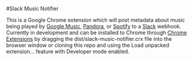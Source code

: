 #Slack Music Notifier

This is a Google Chrome extension which will post metadata about music being played by [Google Music](https://play.google.com/), [Pandora](http://www.pandora.com/), or [Spotify](http://play.spotify.com) to a [Slack](https://slack.com/) webhook. Currently in development and can be installed to Chrome through [Chrome Extensions](chrome://extensions/) by dragging the dist/slack-music-notifier.crx file into the browser window or cloning this repo and using the Load unpacked extension... feature with Developer mode enabled.